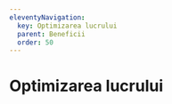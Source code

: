 ```yaml
---
eleventyNavigation:
  key: Optimizarea lucrului
  parent: Beneficii
  order: 50
---
```


# Optimizarea lucrului
